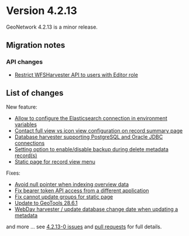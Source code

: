 # Version 4.2.13

GeoNetwork 4.2.13 is a minor release.

## Migration notes

### API changes

* [Restrict WFSHarvester API to users with Editor role](https://github.com/geonetwork/core-geonetwork/pull/8760)

## List of changes

New feature:

* [Allow to configure the Elasticsearch connection in environment variables](https://github.com/geonetwork/core-geonetwork/pull/8764)
* [Contact full view vs icon view configuration on record summary page](https://github.com/geonetwork/core-geonetwork/pull/8789)
* [Database harvester supporting PostgreSQL and Oracle JDBC connections](https://github.com/geonetwork/core-geonetwork/pull/8795)
* [Setting option to enable/disable backup during delete metadata record(s)](https://github.com/geonetwork/core-geonetwork/pull/8784)
* [Static page for record view menu](https://github.com/geonetwork/core-geonetwork/pull/8740)

Fixes:

* [Avoid null pointer when indexing overview data](https://github.com/geonetwork/core-geonetwork/pull/8736)
* [Fix bearer token API access from a different application](https://github.com/geonetwork/core-geonetwork/pull/8738)
* [Fix cannot update groups for static page](https://github.com/geonetwork/core-geonetwork/pull/8759)
* [Update to GeoTools 28.6.1](https://github.com/geonetwork/core-geonetwork/pull/8812)
* [WebDav harvester / update database change date when updating a metadata](https://github.com/geonetwork/core-geonetwork/pull/8790)

and more \... see [4.2.13-0 issues](https://github.com/geonetwork/core-geonetwork/issues?q=is%3Aissue+milestone%3A4.2.13+is%3Aclosed) and [pull requests](https://github.com/geonetwork/core-geonetwork/pulls?&q=is%3Apr+milestone%3A4.2.13+is%3Aclosed) for full details.
